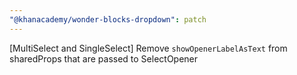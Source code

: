 ```yaml
---
"@khanacademy/wonder-blocks-dropdown": patch
---
```


[MultiSelect and SingleSelect] Remove `showOpenerLabelAsText` from sharedProps that are passed to SelectOpener
